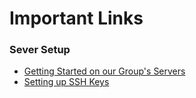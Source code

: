 # **Important Links**

### Sever Setup

- [Getting Started on our Group's Servers](https://docs.google.com/document/d/1F80BCeo13tMtb35313gTTrUdO_xo77R9jEPNjl5hckA/edit#heading=h.w32xcyvrrmi9)
- [Setting up SSH Keys](https://www.digitalocean.com/community/tutorials/how-to-set-up-ssh-keys-2)


